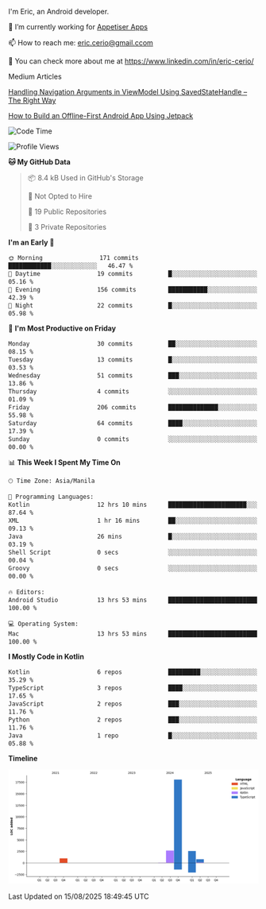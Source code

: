 
I'm Eric, an Android developer.

🔭 I’m currently working for [Appetiser Apps](http://appetiser.com.au)

📫 How to reach me: eric.cerio@gmail.ccom

👀 You can check more about me at https://www.linkedin.com/in/eric-cerio/

Medium Articles

[Handling Navigation Arguments in ViewModel Using SavedStateHandle – The Right Way](https://medium.com/@eric.cerio/handling-navigation-arguments-in-viewmodel-using-savedstatehandle-the-right-way-d17771158126)

[How to Build an Offline-First Android App Using Jetpack](https://medium.com/@eric.cerio/how-to-build-an-offline-first-android-app-using-jetpack-0db1ef3cfa04)

<!--START_SECTION:waka-->
![Code Time](http://img.shields.io/badge/Code%20Time-1%2C389%20hrs%2036%20mins-blue)

![Profile Views](http://img.shields.io/badge/Profile%20Views-3-blue)

**🐱 My GitHub Data** 

> 📦 8.4 kB Used in GitHub's Storage 
 > 
> 🚫 Not Opted to Hire
 > 
> 📜 19 Public Repositories 
 > 
> 🔑 3 Private Repositories 
 > 
**I'm an Early 🐤** 

```text
🌞 Morning                171 commits         ████████████░░░░░░░░░░░░░   46.47 % 
🌆 Daytime                19 commits          █░░░░░░░░░░░░░░░░░░░░░░░░   05.16 % 
🌃 Evening                156 commits         ███████████░░░░░░░░░░░░░░   42.39 % 
🌙 Night                  22 commits          █░░░░░░░░░░░░░░░░░░░░░░░░   05.98 % 
```
📅 **I'm Most Productive on Friday** 

```text
Monday                   30 commits          ██░░░░░░░░░░░░░░░░░░░░░░░   08.15 % 
Tuesday                  13 commits          █░░░░░░░░░░░░░░░░░░░░░░░░   03.53 % 
Wednesday                51 commits          ███░░░░░░░░░░░░░░░░░░░░░░   13.86 % 
Thursday                 4 commits           ░░░░░░░░░░░░░░░░░░░░░░░░░   01.09 % 
Friday                   206 commits         ██████████████░░░░░░░░░░░   55.98 % 
Saturday                 64 commits          ████░░░░░░░░░░░░░░░░░░░░░   17.39 % 
Sunday                   0 commits           ░░░░░░░░░░░░░░░░░░░░░░░░░   00.00 % 
```


📊 **This Week I Spent My Time On** 

```text
🕑︎ Time Zone: Asia/Manila

💬 Programming Languages: 
Kotlin                   12 hrs 10 mins      ██████████████████████░░░   87.64 % 
XML                      1 hr 16 mins        ██░░░░░░░░░░░░░░░░░░░░░░░   09.13 % 
Java                     26 mins             █░░░░░░░░░░░░░░░░░░░░░░░░   03.19 % 
Shell Script             0 secs              ░░░░░░░░░░░░░░░░░░░░░░░░░   00.04 % 
Groovy                   0 secs              ░░░░░░░░░░░░░░░░░░░░░░░░░   00.00 % 

🔥 Editors: 
Android Studio           13 hrs 53 mins      █████████████████████████   100.00 % 

💻 Operating System: 
Mac                      13 hrs 53 mins      █████████████████████████   100.00 % 
```

**I Mostly Code in Kotlin** 

```text
Kotlin                   6 repos             █████████░░░░░░░░░░░░░░░░   35.29 % 
TypeScript               3 repos             ████░░░░░░░░░░░░░░░░░░░░░   17.65 % 
JavaScript               2 repos             ███░░░░░░░░░░░░░░░░░░░░░░   11.76 % 
Python                   2 repos             ███░░░░░░░░░░░░░░░░░░░░░░   11.76 % 
Java                     1 repo              █░░░░░░░░░░░░░░░░░░░░░░░░   05.88 % 
```



**Timeline**

![Lines of Code chart](https://raw.githubusercontent.com/eric-cerio/eric-cerio/main/assets/bar_graph.png)


 Last Updated on 15/08/2025 18:49:45 UTC
<!--END_SECTION:waka-->
